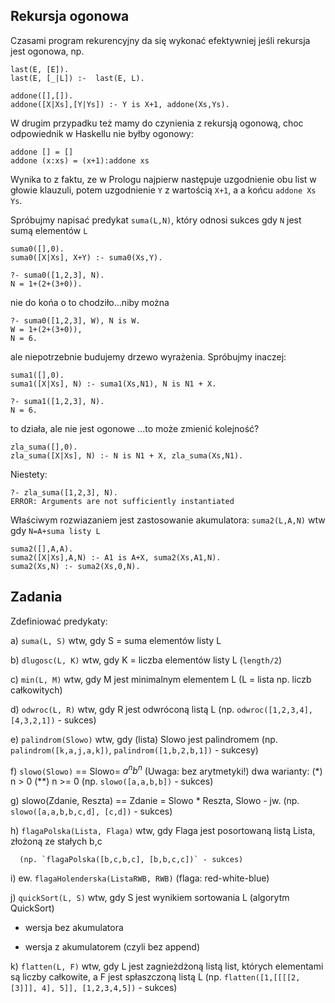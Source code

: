 ## Rekursja ogonowa

Czasami program rekurencyjny da się wykonać efektywniej jeśli rekursja jest ogonowa, np.

```
last(E, [E]).
last(E, [_|L]) :-  last(E, L).

addone([],[]).
addone([X|Xs],[Y|Ys]) :- Y is X+1, addone(Xs,Ys).
```

W drugim przypadku też mamy do czynienia z rekursją ogonową, choc odpowiednik w Haskellu nie byłby ogonowy:

```
addone [] = []
addone (x:xs) = (x+1):addone xs
```

Wynika to z faktu, ze w Prologu najpierw następuje uzgodnienie obu list w głowie klauzuli, potem uzgodnienie `Y` z wartością `X+1`, a a końcu `addone Xs Ys`.

Spróbujmy napisać predykat `suma(L,N)`, który odnosi sukces gdy  `N` jest sumą elementów `L`

```
suma0([],0).
suma0([X|Xs], X+Y) :- suma0(Xs,Y).
```

```
?- suma0([1,2,3], N).
N = 1+(2+(3+0)).
```

nie do końa o to chodziło...niby można

```
?- suma0([1,2,3], W), N is W.
W = 1+(2+(3+0)),
N = 6.
```
ale niepotrzebnie budujemy drzewo wyrażenia. Spróbujmy inaczej:

```
suma1([],0).
suma1([X|Xs], N) :- suma1(Xs,N1), N is N1 + X.
```

```
?- suma1([1,2,3], N).
N = 6.
```

to działa, ale nie jest ogonowe ...to może zmienić kolejność?

```
zla_suma([],0).
zla_suma([X|Xs], N) :- N is N1 + X, zla_suma(Xs,N1).
```
Niestety:

```
?- zla_suma([1,2,3], N).
ERROR: Arguments are not sufficiently instantiated
```
Właściwym rozwiazaniem jest zastosowanie akumulatora: `suma2(L,A,N)` wtw gdy `N=A+suma listy L`

```
suma2([],A,A).
suma2([X|Xs],A,N) :- A1 is A+X, suma2(Xs,A1,N).
suma2(Xs,N) :- suma2(Xs,0,N).
```

## Zadania

Zdefiniować predykaty:

 a) `suma(L, S)` wtw, gdy S = suma elementów listy L

 b) `dlugosc(L, K)` wtw, gdy K = liczba elementów listy L (`length/2`)

 c) `min(L, M)` wtw, gdy M jest minimalnym elementem L
                        (L = lista np. liczb całkowitych)

 d) `odwroc(L, R)` wtw, gdy R jest odwróconą listą L
      (np. `odwroc([1,2,3,4], [4,3,2,1])` - sukces)

 e) `palindrom(Slowo)` wtw, gdy (lista) Slowo jest palindromem
      (np. `palindrom([k,a,j,a,k])`, `palindrom([1,b,2,b,1])` - sukcesy)

 f) `slowo(Slowo)` == Slowo= $a^n b^n$      (Uwaga: bez arytmetyki!)
      dwa warianty:  (*) n > 0  (**) n >= 0
      (np. `slowo([a,a,b,b])` - sukces)

 g) slowo(Zdanie, Reszta) == Zdanie = Slowo * Reszta, Slowo - jw.
      (np. `slowo([a,a,b,b,c,d], [c,d])` - sukces)

 h) `flagaPolska(Lista, Flaga)` wtw, gdy Flaga jest posortowaną listą Lista, złożoną ze stałych b,c

      (np. `flagaPolska([b,c,b,c], [b,b,c,c])` - sukces)

 i) ew. `flagaHolenderska(ListaRWB, RWB)` (flaga: red-white-blue)

 j) `quickSort(L, S)` wtw, gdy S jest wynikiem sortowania L (algorytm QuickSort)

   * wersja bez akumulatora

   * wersja z akumulatorem (czyli bez append)

k) `flatten(L, F)` wtw, gdy L jest zagnieżdżoną listą list, których
     elementami są liczby całkowite, a F jest spłaszczoną listą L
      (np. `flatten([1,[[[[2,[3]]], 4], 5]], [1,2,3,4,5])` - sukces)
